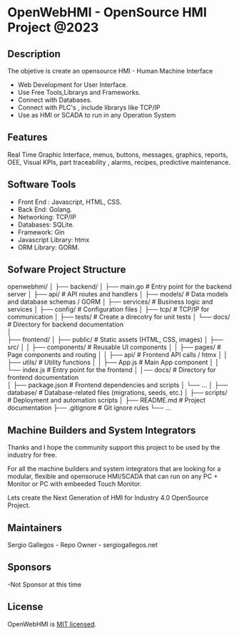 # OpenWebHMI - OpenSource HMI Project @2023

Description
------

The objetive is create an opensource HMI - Human Machine Interface
  - Web Development for User Interface.
  - Use Free Tools,Librarys and Frameworks.
  - Connect with Databases.
  - Connect with PLC's , include librarys like TCP/IP
  - Use as HMI or SCADA to run in any Operation System

Features
------

Real Time Graphic Interface, menus, buttons, messages, graphics, reports, OEE, Visual KPIs, part traceability , alarms, recipes, predictive maintenance.

Software Tools
------

- Front End : Javascript, HTML, CSS.
- Back End: Golang.
- Networking: TCP/IP
- Databases: SQLite.
- Framework: Gin
- Javascript Library: htmx 
- ORM Library: GORM.

Sofware Project Structure
------
openwebhmi/
│
├── backend/
│   ├── main.go            # Entry point for the backend server
│   ├── api/               # API routes and handlers
│   ├── models/            # Data models and database schemas / GORM
│   ├── services/          # Business logic and services
│   ├── config/            # Configuration files
│   ├── tcp/               # TCP/IP for communication 
│   ├── tests/             # Create a direcotry for unit tests
│   └── docs/              # Directory for backend documentation             
│   
├── frontend/
│   ├── public/            # Static assets (HTML, CSS, images)
│   ├── src/
│   │   ├── components/    # Reusable UI components
│   │   ├── pages/         # Page components and routing
│   │   ├── api/           # Frontend API calls / htmx
│   │   ├── utils/         # Utility functions
│   │   ├── App.js         # Main App component
│   │   └── index.js       # Entry point for the frontend
│   │── docs/              # Directory for frontend documentation  
│   ├── package.json       # Frontend dependencies and scripts
│   └── ...
│
├── database/              # Database-related files (migrations, seeds, etc.)
│
├── scripts/               # Deployment and automation scripts
│
├── README.md              # Project documentation
├── .gitignore             # Git ignore rules
└── ...



Machine Builders and System Integrators
------

Thanks and I hope the community support this project to be used by the industry for free.

For all the machine builders and system integrators that are looking for a modular, flexible and opensoruce HMI/SCADA that can run
on any PC + Monitor or PC with embeeded Touch Monitor.

Lets create the Next Generation of HMI for Industry 4.0 OpenSource Project.

Maintainers
------
Sergio Gallegos - Repo Owner  - sergiogallegos.net

Sponsors
------
-Not Sponsor at this time

License
------

OpenWebHMI is [MIT licensed](./LICENSE).
